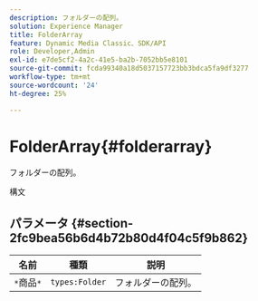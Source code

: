 ```yaml
---
description: フォルダーの配列。
solution: Experience Manager
title: FolderArray
feature: Dynamic Media Classic、SDK/API
role: Developer,Admin
exl-id: e7de5cf2-4a2c-41e5-ba2b-7052bb5e8101
source-git-commit: fcda99340a18d5037157723bb3bdca5fa9df3277
workflow-type: tm+mt
source-wordcount: '24'
ht-degree: 25%

---
```


# FolderArray{#folderarray}

フォルダーの配列。

構文

## パラメータ {#section-2fc9bea56b6d4b72b80d4f04c5f9b862}

| 名前 | 種類 | 説明 |
|---|---|---|
| `*`商品`*` | `types:Folder` | フォルダーの配列。 |
